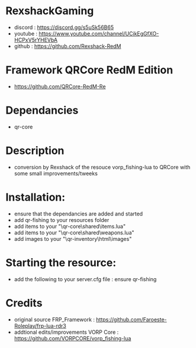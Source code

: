 # RexshackGaming
- discord : https://discord.gg/s5uSk56B65
- youtube : https://www.youtube.com/channel/UCikEgGfXO-HCPxV5rYHEVbA
- github : https://github.com/Rexshack-RedM

# Framework QRCore RedM Edition
- https://github.com/QRCore-RedM-Re

# Dependancies
- qr-core

# Description
- conversion by Rexshack of the resouce vorp_fishing-lua to QRCore with some small improvements/tweeks

# Installation:
- ensure that the dependancies are added and started
- add qr-fishing to your resources folder
- add items to your "\qr-core\shared\items.lua"
- add items to your "\qr-core\shared\weapons.lua"
- add images to your "\qr-inventory\html\images"

# Starting the resource:
- add the following to your server.cfg file : ensure qr-fishing

# Credits
- original source FRP_Framework : https://github.com/Faroeste-Roleplay/frp-lua-rdr3
- addtional edits/improvements VORP Core : https://github.com/VORPCORE/vorp_fishing-lua
